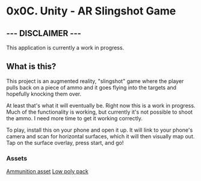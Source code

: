# 0x0C. Unity - AR Slingshot Game

## --- DISCLAIMER ---

This application is currently a work in progress.

## What is this?

This project is an augmented reality, "slingshot" game where the player pulls back on a piece of ammo and it goes flying into the targets and hopefully knocking them over.

At least that's what it will eventually be. Right now this is a work in progress. Much of the functionality is working, but currently it's not possible to shoot the ammo. I need more time to get it working correctly.

To play, install this on your phone and open it up. It will link to your phone's camera and scan for horizontal surfaces, which it will then visually map out. Tap on the surface overlay, press start, and go!

### Assets

[Ammunition asset](https://assetstore.unity.com/packages/3d/ammunition-pack-demo-82208)
[Low poly pack](https://assetstore.unity.com/packages/3d/props/exterior/low-poly-pack-environment-lite-102039)
